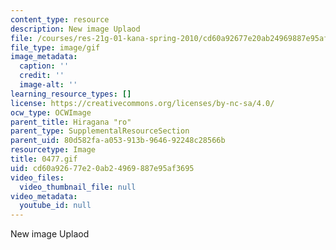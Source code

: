```yaml
---
content_type: resource
description: New image Uplaod
file: /courses/res-21g-01-kana-spring-2010/cd60a92677e20ab24969887e95af3695_0477.gif
file_type: image/gif
image_metadata:
  caption: ''
  credit: ''
  image-alt: ''
learning_resource_types: []
license: https://creativecommons.org/licenses/by-nc-sa/4.0/
ocw_type: OCWImage
parent_title: Hiragana "ro"
parent_type: SupplementalResourceSection
parent_uid: 80d582fa-a053-913b-9646-92248c28566b
resourcetype: Image
title: 0477.gif
uid: cd60a926-77e2-0ab2-4969-887e95af3695
video_files:
  video_thumbnail_file: null
video_metadata:
  youtube_id: null
---
```

New image Uplaod